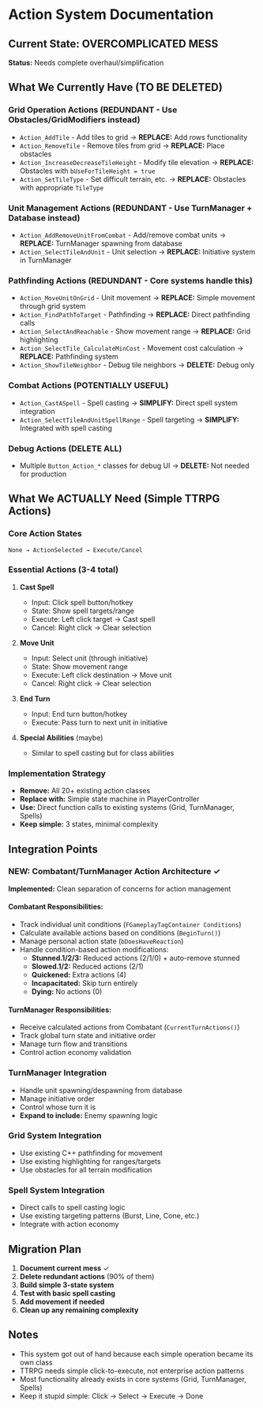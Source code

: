 # Action System Documentation

## Current State: OVERCOMPLICATED MESS
**Status:** Needs complete overhaul/simplification



## What We Currently Have (TO BE DELETED)

### Grid Operation Actions (REDUNDANT - Use Obstacles/GridModifiers instead)
- `Action_AddTile` - Add tiles to grid → **REPLACE:** Add rows functionality
- `Action_RemoveTile` - Remove tiles from grid → **REPLACE:** Place obstacles  
- `Action_IncreaseDecreaseTileHeight` - Modify tile elevation → **REPLACE:** Obstacles with `bUseForTileHeight = true`
- `Action_SetTileType` - Set difficult terrain, etc. → **REPLACE:** Obstacles with appropriate `TileType`

### Unit Management Actions (REDUNDANT - Use TurnManager + Database instead)
- `Action_AddRemoveUnitFromCombat` - Add/remove combat units → **REPLACE:** TurnManager spawning from database
- `Action_SelectTileAndUnit` - Unit selection → **REPLACE:** Initiative system in TurnManager

### Pathfinding Actions (REDUNDANT - Core systems handle this)
- `Action_MoveUnitOnGrid` - Unit movement → **REPLACE:** Simple movement through grid system
- `Action_FindPathToTarget` - Pathfinding → **REPLACE:** Direct pathfinding calls
- `Action_SelectAndReachable` - Show movement range → **REPLACE:** Grid highlighting
- `Action_SelectTile_CalculateMinCost` - Movement cost calculation → **REPLACE:** Pathfinding system
- `Action_ShowTileNeighbor` - Debug tile neighbors → **DELETE:** Debug only

### Combat Actions (POTENTIALLY USEFUL)
- `Action_CastASpell` - Spell casting → **SIMPLIFY:** Direct spell system integration
- `Action_SelectTileAndUnitSpellRange` - Spell targeting → **SIMPLIFY:** Integrated with spell casting

### Debug Actions (DELETE ALL)
- Multiple `Button_Action_*` classes for debug UI → **DELETE:** Not needed for production

## What We ACTUALLY Need (Simple TTRPG Actions)

### Core Action States
```
None → ActionSelected → Execute/Cancel
```

### Essential Actions (3-4 total)
1. **Cast Spell**
   - Input: Click spell button/hotkey
   - State: Show spell targets/range
   - Execute: Left click target → Cast spell
   - Cancel: Right click → Clear selection

2. **Move Unit** 
   - Input: Select unit (through initiative)
   - State: Show movement range
   - Execute: Left click destination → Move unit
   - Cancel: Right click → Clear selection

3. **End Turn**
   - Input: End turn button/hotkey
   - Execute: Pass turn to next unit in initiative

4. **Special Abilities** (maybe)
   - Similar to spell casting but for class abilities

### Implementation Strategy
- **Remove:** All 20+ existing action classes
- **Replace with:** Simple state machine in PlayerController
- **Use:** Direct function calls to existing systems (Grid, TurnManager, Spells)
- **Keep simple:** 3 states, minimal complexity

## Integration Points

### NEW: Combatant/TurnManager Action Architecture ✓
**Implemented:** Clean separation of concerns for action management

#### Combatant Responsibilities:
- Track individual unit conditions (`FGameplayTagContainer Conditions`)
- Calculate available actions based on conditions (`BeginTurn()`)
- Manage personal action state (`bDoesHaveReaction`)
- Handle condition-based action modifications:
  - **Stunned.1/2/3:** Reduced actions (2/1/0) + auto-remove stunned
  - **Slowed.1/2:** Reduced actions (2/1)
  - **Quickened:** Extra actions (4)
  - **Incapacitated:** Skip turn entirely
  - **Dying:** No actions (0)

#### TurnManager Responsibilities:
- Receive calculated actions from Combatant (`CurrentTurnActions()`)
- Track global turn state and initiative order
- Manage turn flow and transitions
- Control action economy validation

### TurnManager Integration
- Handle unit spawning/despawning from database
- Manage initiative order  
- Control whose turn it is
- **Expand to include:** Enemy spawning logic

### Grid System Integration  
- Use existing C++ pathfinding for movement
- Use existing highlighting for ranges/targets
- Use obstacles for all terrain modification

### Spell System Integration
- Direct calls to spell casting logic
- Use existing targeting patterns (Burst, Line, Cone, etc.)
- Integrate with action economy

## Migration Plan
1. **Document current mess** ✓
2. **Delete redundant actions** (90% of them)
3. **Build simple 3-state system** 
4. **Test with basic spell casting** 
5. **Add movement if needed**
6. **Clean up any remaining complexity**

## Notes
- This system got out of hand because each simple operation became its own class
- TTRPG needs simple click-to-execute, not enterprise action patterns
- Most functionality already exists in core systems (Grid, TurnManager, Spells)
- Keep it stupid simple: Click → Select → Execute → Done